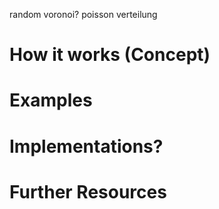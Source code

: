 random
voronoi?
poisson verteilung

# How it works (Concept)
# Examples
# Implementations?

# Further Resources